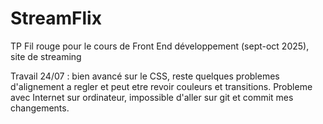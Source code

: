 # StreamFlix
TP Fil rouge pour le cours de Front End développement (sept-oct 2025), site de streaming


Travail 24/07 : bien avancé sur le CSS, reste quelques problemes d'alignement a regler et peut etre revoir couleurs et transitions. 
Probleme avec Internet sur ordinateur, impossible d'aller sur git et commit mes changements. 
